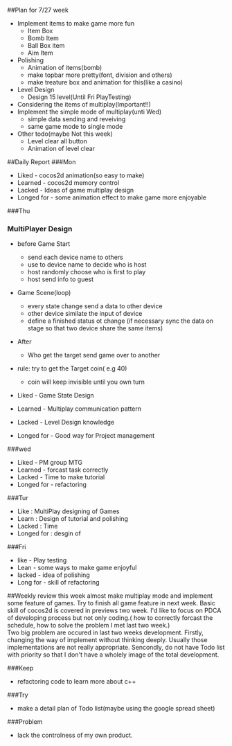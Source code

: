 ##Plan for 7/27 week
 - Implement items to make game more fun
   - Item Box
   - Bomb Item
   - Ball Box item
   - Aim Item
 - Polishing
   - Animation of items(bomb)
   - make topbar more pretty(font, division and others)
   - make treature box and animation for this(like a casino)
 - Level Design
   - Design 15 level(Until Fri PlayTesting)
 - Considering the items of multiplay(Important!!)
 - Implement the simple mode of multiplay(unti Wed)
   - simple data sending and reveiving
   - same game mode to single mode
 - Other todo(maybe Not this week)
   - Level clear all button
   - Animation of level clear

##Daily Report
###Mon
- Liked - cocos2d animation(so easy to make)
- Learned - cocos2d memory control 
- Lacked - Ideas of game multiplay design
- Longed for - some animation effect to make game more enjoyable

###Thu

### MultiPlayer Design
- before Game Start
  - send each device name to others
  - use to device name to decide who is host
  - host randomly choose who is first to play
  - host send info to guest
- Game Scene(loop)
  - every state change send a data to other device
  - other device similate the input of device
  - define a finished status ot change (if necessary sync the data on stage so that two device share the same items)
- After
  - Who get the target send game over to another
- rule: try to get the Target coin( e.g 40)
  - coin will keep invisible until you own turn

- Liked - Game State Design
- Learned - Multiplay communication pattern
- Lacked - Level Design knowledge
- Longed for - Good way for Project management

###wed
- Liked - PM group MTG
- Learned - forcast task correctly 
- Lacked - Time to make tutorial
- Longed for - refactoring


###Tur
 - Like : MultiPlay designing of Games
 - Learn : Design of tutorial and polishing
 - Lacked : Time
 - Longed for : desgin of

###Fri
 - like - Play testing
 - Lean - some ways to make game enjoyful
 - lacked - idea of polishing
 - Long for - skill of refactoring

##Weekly review
this week almost make multiplay mode and implement some feature of games. Try to finish all game feature in next week. Basic skill of cocos2d is covered in previews two week. I'd like to focus on PDCA of developing process but not only coding.( how to correctly forcast the schedule, how to solve the problem I met last two week.)  
Two big problem are occured in last two weeks development. Firstly, changing the way of implement without thinking deeply. Usually those implementations are not really appropriate. Sencondly, do not have Todo list with priority so that I don't have a wholely image of the total development.

###Keep
- refactoring code to learn more about c++

###Try
- make a detail plan of Todo list(maybe using the google spread sheet)

###Problem
- lack the controlness of my own product.
